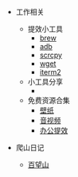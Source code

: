 * 工作相关
  * 提效小工具
    * [brew](zh-cn/job/brew/brew.md)
    * [adb](zh-cn/job/adb/adb.md)
    * [scrcpy](zh-cn/job/scrcpy/scrcpy.md)
    * [wget](zh-cn/job/wget/wget.md)
    * [iterm2](zh-cn/job/iterm2/iterm2.md)
  * 小工具分享
    * []()
  * 免费资源合集
    * [壁纸](zh-cn/Freeresources/wallpaper/wallpaper.md)
    * [音视频](zh-cn/Freeresources/video/video.md)
    * [办公提效](zh-cn/Freeresources/workoffice/work.md)

* 爬山日记
  * [百望山](zh-cn/爬山日记/百望山/baiwangshan.md)

